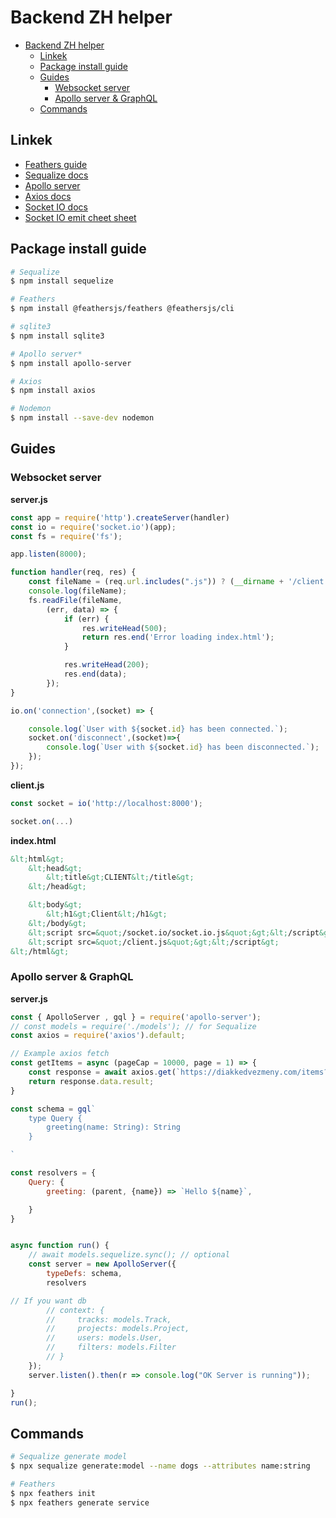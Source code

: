 <!-- extends layouts/mdLayout.pug -->
 
<!-- block title -->
<!-- ++title("Backend helper") -->

<!-- block menu -->
<!-- ++menu("Projektek") -->

<!-- block mdContent -->

# Backend ZH helper

- [Backend ZH helper](#backend-zh-helper)
  - [Linkek](#linkek)
  - [Package install guide](#package-install-guide)
  - [Guides](#guides)
    - [Websocket server](#websocket-server)
    - [Apollo server & GraphQL](#apollo-server--graphql)
  - [Commands](#commands)

## Linkek

- [Feathers guide](https://docs.feathersjs.com/guides/)
- [Sequalize docs](https://sequelize.org/v5/)
- [Apollo server](https://www.apollographql.com/docs/)
- [Axios docs](https://www.npmjs.com/package/axios)
- [Socket IO docs](https://socket.io/docs/)
- [Socket IO emit cheet sheet](https://socket.io/docs/emit-cheatsheet/)


## Package install guide

```bash
# Sequalize
$ npm install sequelize

# Feathers
$ npm install @feathersjs/feathers @feathersjs/cli 

# sqlite3
$ npm install sqlite3 

# Apollo server*
$ npm install apollo-server 

# Axios
$ npm install axios 

# Nodemon
$ npm install --save-dev nodemon 
```


## Guides

### Websocket server

**server.js**
```js
const app = require('http').createServer(handler)
const io = require('socket.io')(app);
const fs = require('fs');

app.listen(8000);

function handler(req, res) {
    const fileName = (req.url.includes(".js")) ? (__dirname + '/client.js') : (__dirname + '/index.html');
    console.log(fileName);
    fs.readFile(fileName,
        (err, data) => {
            if (err) {
                res.writeHead(500);
                return res.end('Error loading index.html');
            }

            res.writeHead(200);
            res.end(data);
        });
}

io.on('connection',(socket) => {

    console.log(`User with ${socket.id} has been connected.`);
    socket.on('disconnect',(socket)=>{
        console.log(`User with ${socket.id} has been disconnected.`);
    });
});
```

**client.js**
```js
const socket = io('http://localhost:8000');

socket.on(...)
```

**index.html**
```html
&lt;html&gt;
    &lt;head&gt;
        &lt;title&gt;CLIENT&lt;/title&gt;
    &lt;/head&gt;

    &lt;body&gt;
        &lt;h1&gt;Client&lt;/h1&gt;
    &lt;/body&gt;
    &lt;script src=&quot;/socket.io/socket.io.js&quot;&gt;&lt;/script&gt;
    &lt;script src=&quot;/client.js&quot;&gt;&lt;/script&gt;
&lt;/html&gt;
```

### Apollo server & GraphQL

**server.js**
```js
const { ApolloServer , gql } = require('apollo-server');
// const models = require('./models'); // for Sequalize 
const axios = require('axios').default;

// Example axios fetch
const getItems = async (pageCap = 10000, page = 1) => {
    const response = await axios.get(`https://diakkedvezmeny.com/items?pageCapacity=${pageCap}&page=${page}`);
    return response.data.result;
}

const schema = gql`
    type Query {
        greeting(name: String): String
    }

`

const resolvers = {
    Query: {
        greeting: (parent, {name}) => `Hello ${name}`,

    }
}


async function run() {
    // await models.sequelize.sync(); // optional
    const server = new ApolloServer({
        typeDefs: schema,
        resolvers

// If you want db
        // context: {
        //     tracks: models.Track,
        //     projects: models.Project,
        //     users: models.User,
        //     filters: models.Filter
        // }
    });
    server.listen().then(r => console.log("OK Server is running"));

}
run();
```

## Commands

```bash
# Sequalize generate model
$ npx sequalize generate:model --name dogs --attributes name:string 

# Feathers
$ npx feathers init
$ npx feathers generate service
```